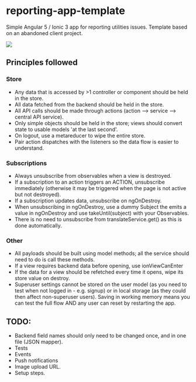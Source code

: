# reporting-app-template

Simple Angular 5 / Ionic 3 app for reporting utilities issues. Template based on an abandoned client project. 

![](flow.gif)

## Principles followed

### Store

* Any data that is accessed by >1 controller or component should be held in the store.
* All data fetched from the backend should be held in the store.
* All API calls should be made through actions (action --> service --> central API service).
* Only simple objects should be held in the store; views should convert state to usable models 'at the last second'.
* On logout, use a metareducer to wipe the entire store.
* Pair action dispatches with the listeners so the data flow is easier to understand.

### Subscriptions

* Always unsubscribe from observables when a view is destroyed.
* If a subscription to an action triggers an ACTION, unsubscribe immediately (otherwise it may be triggered when the page is not active but not destroyed).
* If a subscription updates data, unsubscribe on ngOnDestroy.
* When unsubscribing in ngOnDestroy, use a dummy Subject the emits a value in ngOnDestroy and use takeUntil(subject) with your Observables.
* There is no need to unsubscribe from translateService.get() as this is done automatically.

### Other

* All payloads should be built using model methods; all the service should need to do is call these methods.
* If a view requires backend data before opening, use ionViewCanEnter
* If the data for a view should be refetched every time it opens, wipe its store value on destroy.
* Superuser settings cannot be stored on the user model (as you need to test when not logged in - e.g. signup) or in local storage (as they could then affect non-superuser users). Saving in working memory means you can test the full flow AND any user can reset by restarting the app. 

## TODO:

* Backend field names should only need to be changed once, and in one file (JSON mapper).
* Tests
* Events
* Push notifications
* Image upload URL.
* Setup steps.
